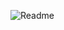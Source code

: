 ![Readme](https://github.com/danishadriansyah/Tugas-2-Pweb/assets/139879863/544587f3-bf3f-4bb3-b133-83b96634e8d2)
